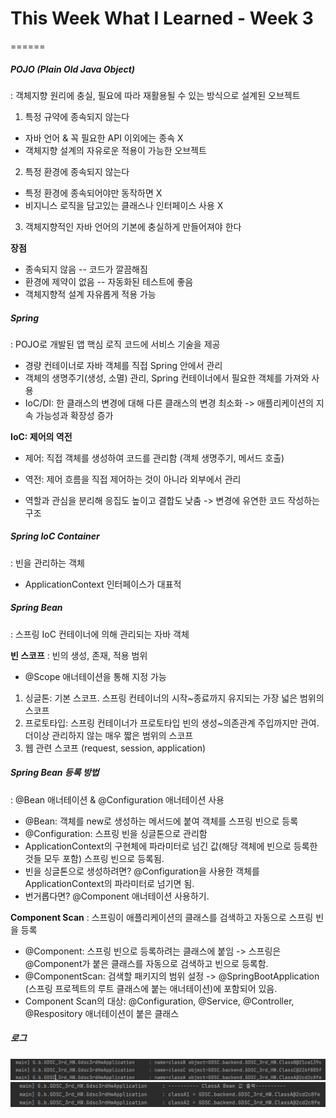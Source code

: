 # This Week What I Learned - Week 3
======

##### POJO (Plain Old Java Object)
: 객체지향 원리에 충실, 필요에 따라 재활용될 수 있는 방식으로 설계된 오브젝트

1. 특정 규약에 종속되지 않는다
- 자바 언어 & 꼭 필요한 API 이외에는 종속 X
- 객체지향 설계의 자유로운 적용이 가능한 오브젝트
2. 특정 환경에 종속되지 않는다
- 특정 환경에 종속되어야만 동작하면 X
- 비지니스 로직을 담고있는 클래스나 인터페이스 사용 X
3. 객체지향적인 자바 언어의 기본에 충실하게 만들어져야 한다

**장점**
- 종속되지 않음 -- 코드가 깔끔해짐
- 환경에 제약이 없음 -- 자동화된 테스트에 좋음
- 객체지향적 설계 자유롭게 적용 가능

##### Spring
: POJO로 개발된 앱 핵심 로직 코드에 서비스 기술을 제공
- 경량 컨테이너로 자바 객체를 직접 Spring 안에서 관리
- 객체의 생명주기(생성, 소멸) 관리, Spring 컨테이너에서 필요한 객체를 가져와 사용
- IoC/DI: 한 클래스의 변경에 대해 다른 클래스의 변경 최소화
-> 애플리케이션의 지속 가능성과 확장성 증가

**IoC: 제어의 역전**
- 제어: 직접 객체를 생성하여 코드를 관리함 (객체 생명주기, 메서드 호출)
- 역전: 제어 흐름을 직접 제어하는 것이 아니라 외부에서 관리

- 역할과 관심을 분리해 응집도 높이고 결합도 낮춤
-> 변경에 유연한 코드 작성하는 구조

##### Spring IoC Container
: 빈을 관리하는 객체
- ApplicationContext 인터페이스가 대표적

##### Spring Bean
: 스프링 IoC 컨테이너에 의해 관리되는 자바 객체

**빈 스코프**
: 빈의 생성, 존재, 적용 범위
- @Scope 애너테이션을 통해 지정 가능

1. 싱글톤: 기본 스코프. 스프링 컨테이너의 시작~종료까지 유지되는 가장 넓은 범위의 스코프
2. 프로토타입: 스프링 컨테이너가 프로토타입 빈의 생성~의존관계 주입까지만 관여. 더이상 관리하지 않는 매우 짧은 범위의 스코프
3. 웹 관련 스코프 (request, session, application)

##### Spring Bean 등록 방법
: @Bean 애너테이션 & @Configuration 애너테이션 사용
- @Bean: 객체를 new로 생성하는 메서드에 붙여 객체를 스프링 빈으로 등록
- @Configuration: 스프링 빈을 싱글톤으로 관리함
- ApplicationContext의 구현체에 파라미터로 넘긴 값(해당 객체에 빈으로 등록한 것들 모두 포함) 스프링 빈으로 등록됨.
- 빈을 싱글톤으로 생성하려면? @Configuration을 사용한 객체를 ApplicationContext의 파라미터로 넘기면 됨.
- 번거롭다면? @Component 애너테이션 사용하기.

**Component Scan**
: 스프링이 애플리케이션의 클래스를 검색하고 자동으로 스프링 빈을 등록
- @Component: 스프링 빈으로 등록하려는 클래스에 붙임
-> 스프링은 @Component가 붙은 클래스를 자동으로 검색하고 빈으로 등록함.
- @ComponentScan: 검색할 패키지의 범위 설정
-> @SpringBootApplication (스프링 프로젝트의 루트 클래스에 붙는 애너테이션)에 포함되어 있음.
- Component Scan의 대상: @Configuration, @Service, @Controller, @Respository 애너테이션이 붙은 클래스

##### 로그
![ClassB, ClassC가 Component Scan을 이용해 빈 등록됨](./GDSC_3rd_HW/image.png)
![ClassA가 싱글톤 빈으로 등록됨](./GDSC_3rd_HW/image-1.png)